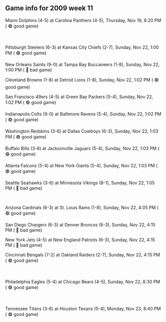 ## Game info for 2009 week 11
Miami Dolphins (4-5) at Carolina Panthers (4-5), Thursday, Nov 19, 8:20 PM (	:green_circle: good game)


<br/>

Pittsburgh Steelers (6-3) at Kansas City Chiefs (2-7), Sunday, Nov 22, 1:00 PM (	:green_circle: good game)

New Orleans Saints (9-0) at Tampa Bay Buccaneers (1-8), Sunday, Nov 22, 1:00 PM (	:red_circle: bad game)

Cleveland Browns (1-8) at Detroit Lions (1-8), Sunday, Nov 22, 1:02 PM (	:green_circle: good game)

San Francisco 49ers (4-5) at Green Bay Packers (5-4), Sunday, Nov 22, 1:02 PM (	:green_circle: good game)

Indianapolis Colts (9-0) at Baltimore Ravens (5-4), Sunday, Nov 22, 1:02 PM (	:green_circle: good game)

Washington Redskins (3-6) at Dallas Cowboys (6-3), Sunday, Nov 22, 1:03 PM (	:green_circle: good game)

Buffalo Bills (3-6) at Jacksonville Jaguars (5-4), Sunday, Nov 22, 1:03 PM (	:green_circle: good game)

Atlanta Falcons (5-4) at New York Giants (5-4), Sunday, Nov 22, 1:03 PM (	:green_circle: good game)

Seattle Seahawks (3-6) at Minnesota Vikings (8-1), Sunday, Nov 22, 1:05 PM (	:red_circle: bad game)


<br/>

Arizona Cardinals (6-3) at St. Louis Rams (1-8), Sunday, Nov 22, 4:05 PM (	:green_circle: good game)

San Diego Chargers (6-3) at Denver Broncos (6-3), Sunday, Nov 22, 4:15 PM (	:red_circle: bad game)

New York Jets (4-5) at New England Patriots (6-3), Sunday, Nov 22, 4:15 PM (	:red_circle: bad game)

Cincinnati Bengals (7-2) at Oakland Raiders (2-7), Sunday, Nov 22, 4:15 PM (	:green_circle: good game)


<br/>

Philadelphia Eagles (5-4) at Chicago Bears (4-5), Sunday, Nov 22, 8:30 PM (	:green_circle: good game)


<br/>

Tennessee Titans (3-6) at Houston Texans (5-4), Monday, Nov 23, 8:40 PM (	:green_circle: good game)

